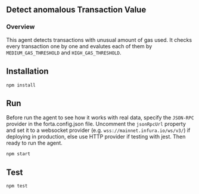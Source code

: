 ## Detect anomalous Transaction Value

### Overview

This agent detects transactions with unusual amount of gas used. It checks every transaction one by one and evalutes each of them by `MEDIUM_GAS_THRESHOLD` and `HIGH_GAS_THRESHOLD`.

## Installation

```
npm install
```

## Run

Before run the agent to see how it works with real data, specify the `JSON-RPC` provider in the forta.config.json file. Uncomment the `jsonRpcUrl` property and set it to a websocket provider (e.g. `wss://mainnet.infura.io/ws/v3/`) if deploying in production, else use HTTP provider if testing with jest. Then ready to run the agent.

```
npm start
```

## Test

```
npm test
```
